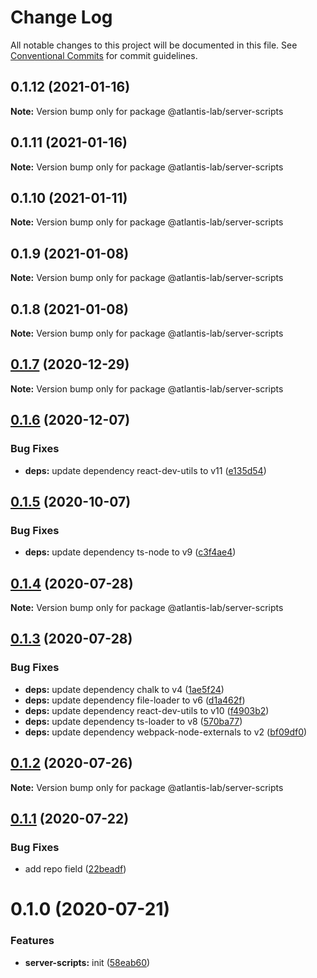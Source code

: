 # Change Log

All notable changes to this project will be documented in this file.
See [Conventional Commits](https://conventionalcommits.org) for commit guidelines.

## 0.1.12 (2021-01-16)

**Note:** Version bump only for package @atlantis-lab/server-scripts





## 0.1.11 (2021-01-16)

**Note:** Version bump only for package @atlantis-lab/server-scripts





## 0.1.10 (2021-01-11)

**Note:** Version bump only for package @atlantis-lab/server-scripts





## 0.1.9 (2021-01-08)

**Note:** Version bump only for package @atlantis-lab/server-scripts





## 0.1.8 (2021-01-08)

**Note:** Version bump only for package @atlantis-lab/server-scripts





## [0.1.7](https://github.com/Atlantis-Lab/nestjs/compare/@atlantis-lab/server-scripts@0.1.6...@atlantis-lab/server-scripts@0.1.7) (2020-12-29)

**Note:** Version bump only for package @atlantis-lab/server-scripts





## [0.1.6](https://github.com/Atlantis-Lab/nestjs/compare/@atlantis-lab/server-scripts@0.1.5...@atlantis-lab/server-scripts@0.1.6) (2020-12-07)


### Bug Fixes

* **deps:** update dependency react-dev-utils to v11 ([e135d54](https://github.com/Atlantis-Lab/nestjs/commit/e135d549ef8b5feb32eda7399449cd9e88d6e99b))





## [0.1.5](https://github.com/Atlantis-Lab/nestjs/compare/@atlantis-lab/server-scripts@0.1.4...@atlantis-lab/server-scripts@0.1.5) (2020-10-07)


### Bug Fixes

* **deps:** update dependency ts-node to v9 ([c3f4ae4](https://github.com/Atlantis-Lab/nestjs/commit/c3f4ae46d8a558b991598f22e23180cd287dd066))





## [0.1.4](https://github.com/Atlantis-Lab/nestjs/compare/@atlantis-lab/server-scripts@0.1.3...@atlantis-lab/server-scripts@0.1.4) (2020-07-28)

**Note:** Version bump only for package @atlantis-lab/server-scripts





## [0.1.3](https://github.com/Atlantis-Lab/nestjs/compare/@atlantis-lab/server-scripts@0.1.2...@atlantis-lab/server-scripts@0.1.3) (2020-07-28)


### Bug Fixes

* **deps:** update dependency chalk to v4 ([1ae5f24](https://github.com/Atlantis-Lab/nestjs/commit/1ae5f241e8eb4dadf6da9a64207e7eb34dc7abbe))
* **deps:** update dependency file-loader to v6 ([d1a462f](https://github.com/Atlantis-Lab/nestjs/commit/d1a462f484d058a7cf9311b3d20b983404ceb644))
* **deps:** update dependency react-dev-utils to v10 ([f4903b2](https://github.com/Atlantis-Lab/nestjs/commit/f4903b26470a8169227421c153fe247632ce8f95))
* **deps:** update dependency ts-loader to v8 ([570ba77](https://github.com/Atlantis-Lab/nestjs/commit/570ba777afa3711b1d9367c398b225ea802259ec))
* **deps:** update dependency webpack-node-externals to v2 ([bf09df0](https://github.com/Atlantis-Lab/nestjs/commit/bf09df0ca3c2a6990cb49c71708a52af274378f4))





## [0.1.2](https://github.com/Atlantis-Lab/nestjs/compare/@atlantis-lab/server-scripts@0.1.1...@atlantis-lab/server-scripts@0.1.2) (2020-07-26)

**Note:** Version bump only for package @atlantis-lab/server-scripts





## [0.1.1](https://github.com/Atlantis-Lab/nestjs/compare/@atlantis-lab/server-scripts@0.1.0...@atlantis-lab/server-scripts@0.1.1) (2020-07-22)


### Bug Fixes

* add repo field ([22beadf](https://github.com/Atlantis-Lab/nestjs/commit/22beadffda101c7c44f6082e6d2b6de4beaf3f29))





# 0.1.0 (2020-07-21)


### Features

* **server-scripts:** init ([58eab60](https://github.com/Atlantis-Lab/nestjs/commit/58eab609133a0fb29ba18c7eb1ca48e15b4cb8d0))
